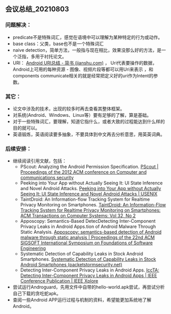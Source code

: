 ## 会议总结_20210803

### 问题解决：

- predicate不是特殊词汇，感觉在语境中可以理解为某种特定的行为或动作。
- base class：父类，base也不是一个特殊词汇
- naive detection，简单方法，一般指与现在相比，效果没那么好的方法，是一个泛指，多用于衬托论文。
- URI： [Android URI总结 - 简书 (jianshu.com)](https://www.jianshu.com/p/7690d93bb1a1) ， Uri代表要操作的数据，Android上可用的每种资源 - 图像、视频片段等都可以用Uri来表示 ，和components communicate相关的就是经常把定义好的uri作为Intent的参数。

### 其它：

- 论文中涉及的技术，出现的较多时再去查看其整体框架。
- 对系统(Android、Windows、Linux等）要有足够的了解，算是基础。
- 对于一些特殊词汇，要理解，知道它指什么，或者大致的过程能达到什么样的目的就可以。
- 英语锻炼，英语阅读要多抽象，不要具体到中文再去分析意思，用英英词典。

### 后续安排：

- 继续阅读引用文献，包括：
  - PScout: Analyzing the Android Permission Specification.  [PScout | Proceedings of the 2012 ACM conference on Computer and communications security](https://dl.acm.org/doi/abs/10.1145/2382196.2382222) 
  - Peeking into Your App without Actually Seeing It: UI State Inference and Novel Android Attacks. [Peeking into Your App without Actually Seeing It: UI State Inference and Novel Android Attacks | USENIX](https://www.usenix.org/conference/usenixsecurity14/technical-sessions/presentation/chen) 
  - TaintDroid: An Information-flow Tracking System for Realtime Privacy Monitoring on Smartphones.  [TaintDroid: An Information-Flow Tracking System for Realtime Privacy Monitoring on Smartphones: ACM Transactions on Computer Systems: Vol 32, No 2](https://dl.acm.org/doi/abs/10.1145/2619091) 
  - Apposcopy: Semantics-Based DetecDetecting Inter-Component Privacy Leaks in Android Apps.tion of Android Malware Through Static Analysis.  [Apposcopy: semantics-based detection of Android malware through static analysis | Proceedings of the 22nd ACM SIGSOFT International Symposium on Foundations of Software Engineering](https://dl.acm.org/doi/abs/10.1145/2635868.2635869) 
  - Systematic Detection of Capability Leaks in Stock Android Smartphones.  [Systematic Detection of Capability Leaks in Stock Android Smartphones (packetstormsecurity.net)](https://dl.packetstormsecurity.net/papers/general/NDSS12_WOODPECKER.pdf) 
  - Detecting Inter-Component Privacy Leaks in Android Apps.  [IccTA: Detecting Inter-Component Privacy Leaks in Android Apps | IEEE Conference Publication | IEEE Xplore](https://ieeexplore.ieee.org/abstract/document/7194581) 
- 尝试运行Androguard，先用文件中自带的hello-world.apk尝试，再尝试分析自己下载的贪吃蛇apk。
- 查阅一些Android APP运行过程与机制的资料，希望能更加系统地了解Android。